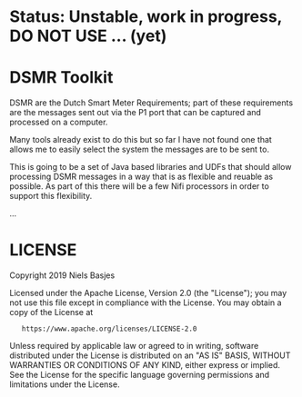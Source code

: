 Status: Unstable, work in progress, DO NOT USE ... (yet)
===

DSMR Toolkit
====
DSMR are the Dutch Smart Meter Requirements; part of these requirements are the messages sent out via the P1 port that can be captured and processed on a computer.

Many tools already exist to do this but so far I have not found one that allows me to easily select the system the messages are to be sent to.

This is going to be a set of Java based libraries and UDFs that should allow processing DSMR messages in a way that is as flexible and reuable as possible.
As part of this there will be a few Nifi processors in order to support this flexibility.
  
...

LICENSE
===

   Copyright 2019 Niels Basjes

   Licensed under the Apache License, Version 2.0 (the "License");
   you may not use this file except in compliance with the License.
   You may obtain a copy of the License at

       https://www.apache.org/licenses/LICENSE-2.0

   Unless required by applicable law or agreed to in writing, software
   distributed under the License is distributed on an "AS IS" BASIS,
   WITHOUT WARRANTIES OR CONDITIONS OF ANY KIND, either express or implied.
   See the License for the specific language governing permissions and
   limitations under the License.
